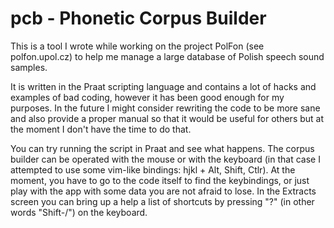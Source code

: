 pcb - Phonetic Corpus Builder
=============================
This is a tool I wrote while working on the project PolFon (see polfon.upol.cz)
to help me manage a large database of Polish speech sound samples.

It is written in the Praat scripting language and contains a lot of hacks and
examples of bad coding, however it has been good enough for my purposes. In the
future I might consider rewriting the code to be more sane and also provide a
proper manual so that it would be useful for others but at the moment I don't
have the time to do that.

You can try running the script in Praat and see what happens. The corpus builder
can be operated with the mouse or with the keyboard (in that case I attempted to
use some vim-like bindings: hjkl + Alt, Shift, Ctlr). At the moment, you have to
go to the code itself to find the keybindings, or just play with the app with
some data you are not afraid to lose. In the Extracts screen you can bring up a
help a list of shortcuts by pressing "?" (in other words "Shift-/") on the
keyboard.
